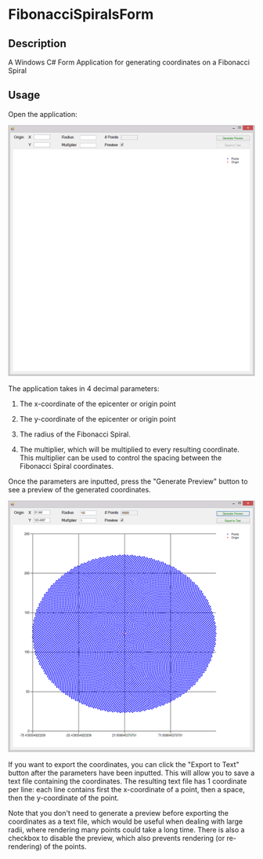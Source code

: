 # FibonacciSpiralsForm

## Description

A Windows C# Form Application for generating coordinates on a Fibonacci Spiral

## Usage

Open the application:

![Alt text](https://raw.githubusercontent.com/scMarth/FibonacciSpiralsForm/master/screenshots/screenshot1.png)

The application takes in 4 decimal parameters:

1. The x-coordinate of the epicenter or origin point

2. The y-coordinate of the epicenter or origin point

3. The radius of the Fibonacci Spiral.

4. The multiplier, which will be multiplied to every resulting coordinate. This multiplier can be used to control the spacing between the Fibonacci Spiral coordinates.

Once the parameters are inputted, press the "Generate Preview" button to see a preview of the generated coordinates.

![Alt text](https://raw.githubusercontent.com/scMarth/FibonacciSpiralsForm/master/screenshots/screenshot2.png)

If you want to export the coordinates, you can click the "Export to Text" button after the parameters have been inputted. This will allow you to save a text file containing the coordinates. The resulting text file has 1 coordinate per line: each line contains first the x-coordinate of a point, then a space, then the y-coordinate of the point.

Note that you don't need to generate a preview before exporting the coordinates as a text file, which would be useful when dealing with large radii, where rendering many points could take a long time. There is also a checkbox to disable the preview, which also prevents rendering (or re-rendering) of the points.
